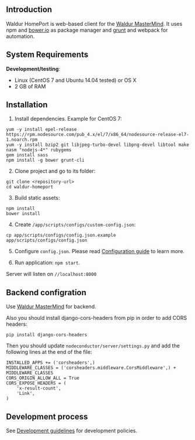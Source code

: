 ## Introduction

Waldur HomePort is web-based client for the [Waldur MasterMind][4].
It uses npm and [bower.io][1] as package manager and [grunt][2] and webpack for automation.

## System Requirements

__Development/testing__:

- Linux (CentOS 7 and Ubuntu 14.04 tested) or OS X
- 2 GB of RAM

## Installation


1. Install dependencies. Example for CentOS 7:
```
yum -y install epel-release https://rpm.nodesource.com/pub_4.x/el/7/x86_64/nodesource-release-el7-1.noarch.rpm
yum -y install bzip2 git libjpeg-turbo-devel libpng-devel libtool make nasm "nodejs-4*" rubygems
gem install sass
npm install -g bower grunt-cli
```

2. Clone project and go to its folder:
```
git clone <repository-url>
cd waldur-homeport
```

3. Build static assets:
```
npm install
bower install
```

4. Create `/app/scripts/configs/custom-config.json`:
```
cp app/scripts/configs/config.json.example app/scripts/configs/config.json
```

5. Configure `config.json`. Please read [Configuration guide](docs/config.md) to learn more.

6. Run application: `npm start`.

Server will listen on `//localhost:8000`

## Backend configration

Use [Waldur MasterMind][4] for backend.

Also you should install django-cors-headers from pip in order to add CORS headers:

```
pip install django-cors-headers
```

Then you should update `nodeconductor/server/settings.py` and add the following 
lines at the end of the file:

```
INSTALLED_APPS += ('corsheaders',)
MIDDLEWARE_CLASSES = ('corsheaders.middleware.CorsMiddleware',) + MIDDLEWARE_CLASSES
CORS_ORIGIN_ALLOW_ALL = True
CORS_EXPOSE_HEADERS = (
    'x-result-count',
    'Link',
)
```

## Development process

See [Development guidelines](docs/development_guideline.md) for development policies.

[1]: http://bower.io
[2]: http://gruntjs.com
[4]: https://github.com/opennode/nodeconductor-assembly-waldur
